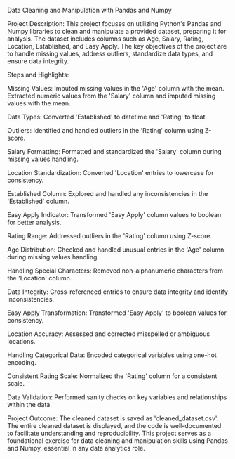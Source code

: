 Data Cleaning and Manipulation with Pandas and Numpy

Project Description:
This project focuses on utilizing Python's Pandas and Numpy libraries to clean and manipulate a provided dataset, preparing it for analysis. The dataset includes columns such as Age, Salary, Rating, Location, Established, and Easy Apply. The key objectives of the project are to handle missing values, address outliers, standardize data types, and ensure data integrity.

Steps and Highlights:

Missing Values:
Imputed missing values in the 'Age' column with the mean.
Extracted numeric values from the 'Salary' column and imputed missing values with the mean.

Data Types:
Converted 'Established' to datetime and 'Rating' to float.

Outliers:
Identified and handled outliers in the 'Rating' column using Z-score.

Salary Formatting:
Formatted and standardized the 'Salary' column during missing values handling.

Location Standardization:
Converted 'Location' entries to lowercase for consistency.

Established Column:
Explored and handled any inconsistencies in the 'Established' column.

Easy Apply Indicator:
Transformed 'Easy Apply' column values to boolean for better analysis.

Rating Range:
Addressed outliers in the 'Rating' column using Z-score.

Age Distribution:
Checked and handled unusual entries in the 'Age' column during missing values handling.

Handling Special Characters:
Removed non-alphanumeric characters from the 'Location' column.

Data Integrity:
Cross-referenced entries to ensure data integrity and identify inconsistencies.

Easy Apply Transformation:
Transformed 'Easy Apply' to boolean values for consistency.

Location Accuracy:
Assessed and corrected misspelled or ambiguous locations.

Handling Categorical Data:
Encoded categorical variables using one-hot encoding.

Consistent Rating Scale:
Normalized the 'Rating' column for a consistent scale.

Data Validation:
Performed sanity checks on key variables and relationships within the data.

Project Outcome:
The cleaned dataset is saved as 'cleaned_dataset.csv'. The entire cleaned dataset is displayed, and the code is well-documented to facilitate understanding and reproducibility. This project serves as a foundational exercise for data cleaning and manipulation skills using Pandas and Numpy, essential in any data analytics role.

